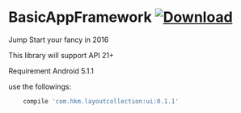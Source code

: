 # BasicAppFramework [ ![Download](https://api.bintray.com/packages/jjhesk/maven/ui/images/download.svg) ](https://bintray.com/jjhesk/maven/ui/_latestVersion)

Jump Start your fancy in 2016

This library will support API 21+

Requirement Android 5.1.1



use the followings:
```gradle
    compile 'com.hkm.layoutcollection:ui:0.1.1'
```
